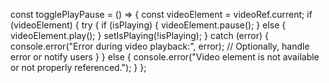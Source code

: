 const togglePlayPause = () => {
  const videoElement = videoRef.current;
  if (videoElement) {
    try {
      if (isPlaying) {
        videoElement.pause();
      } else {
        videoElement.play();
      }
      setIsPlaying(!isPlaying);
    } catch (error) {
      console.error("Error during video playback:", error);
      // Optionally, handle error or notify users
    }
  } else {
    console.error("Video element is not available or not properly referenced.");
  }
};
